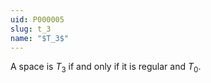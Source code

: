 ```yaml
---
uid: P000005
slug: t_3
name: "$T_3$"
---
```

A space is $T_3$ if and only if it is regular and $T_0$.


